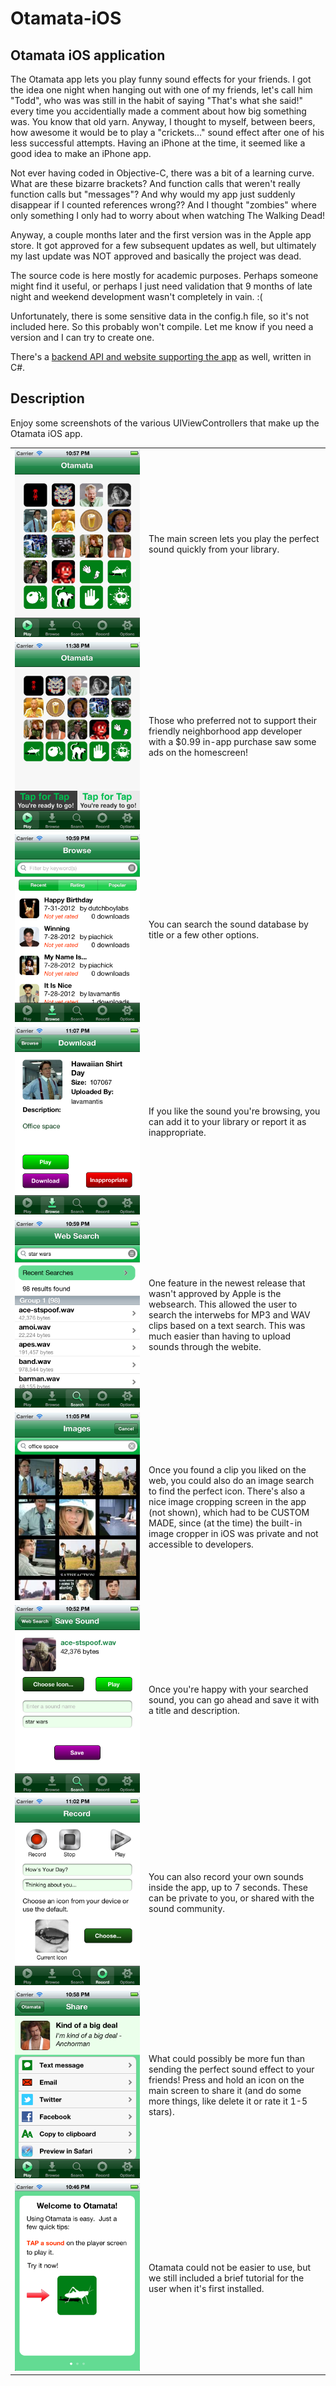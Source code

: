 Otamata-iOS
===========

Otamata iOS application
-----------------------
The Otamata app lets you play funny sound effects for your friends.  I got the idea one night when hanging out with one of my friends, let's call him "Todd", who was was still in the habit of saying "That's what she said!" every time you accidentially made a comment about how big something was.  You know that old yarn.  Anyway, I thought to myself, between beers, how awesome it would be to play a "crickets..." sound effect after one of his less successful attempts.  Having an iPhone at the time, it seemed like a good idea to make an iPhone app.

Not ever having coded in Objective-C, there was a bit of a learning curve.  What are these bizarre brackets?  And function calls that weren't really function calls but "messages"?  And why would my app just suddenly disappear if I counted references wrong??  And I thought "zombies" where only something I only had to worry about when watching The Walking Dead!

Anyway, a couple months later and the first version was in the Apple app store.  It got approved for a few subsequent updates as well, but ultimately my last update was NOT approved and basically the project was dead.

The source code is here mostly for academic purposes.  Perhaps someone might find it useful, or perhaps I just need validation that 9 months of late night and weekend development wasn't completely in vain.  :(

Unfortunately, there is some sensitive data in the config.h file, so it's not included here.  So this probably won't compile.  Let me know if you need a version and I can try to create one.

There's a [backend API and website supporting the app](https://github.com/jbaumbach/Otamata-API-Web) as well, written in C#.


Description
-----------

Enjoy some screenshots of the various UIViewControllers that make up the Otamata iOS app. 

<table cellpadding="10">

<tr>
<td width="200"><img src="Screenshots/ss-main-no-ad.png" alt="Screenshot" /></td>
<td>The main screen lets you play the perfect sound quickly from your library.</td>
</tr>

<tr>
<td><img src="Screenshots/ss-main-ad.png" alt="Screenshot" /></td>
<td>Those who preferred not to support their friendly neighborhood app developer with a $0.99 in-app purchase saw some ads on the homescreen!</td>
</tr>

<tr>
<td><img src="Screenshots/ss-browse.png" alt="Screenshot" /></td>
<td>You can search the sound database by title or a few other options.</td>
</tr>

<tr>
<td><img src="Screenshots/ss-download.png" alt="Screenshot" /></td>
<td>If you like the sound you're browsing, you can add it to your library or report it as inappropriate.</td>
</tr>

<tr>
<td><img src="Screenshots/ss-websearch.png" alt="Screenshot" /></td>
<td>One feature in the newest release that wasn't approved by Apple is the websearch.  This allowed the user to search
the interwebs for MP3 and WAV clips based on a text search.  This was much easier than having to upload sounds through
the webite.</td>
</tr>

<tr>
<td><img src="Screenshots/ss-icon-websearch.png" alt="Screenshot" /></td>
<td>Once you found a clip you liked on the web, you could also do an image search to find the perfect icon.  There's also a nice image cropping screen in the app (not shown), which had to be CUSTOM MADE, since (at the time) the built-in image cropper in iOS was private and not accessible to developers.</td>
</tr>

<tr>
<td><img src="Screenshots/ss-record-save.png" alt="Screenshot" /></td>
<td>Once you're happy with your searched sound, you can go ahead and save it with a title and description.</td>
</tr>

<tr>
<td><img src="Screenshots/ss-record.png" alt="Screenshot" /></td>
<td>You can also record your own sounds inside the app, up to 7 seconds.  These can be private to you, or shared with the sound community.</td>
</tr>

<tr>
<td><img src="Screenshots/ss-sharing.png" alt="Screenshot" /></td>
<td>What could possibly be more fun than sending the perfect sound effect to your friends!  Press and hold an icon on the main screen to share it (and do some more things, like delete it or rate it 1-5 stars).</td>
</tr>

<tr>
<td><img src="Screenshots/ss-intro-help-1.png" alt="Screenshot" /></td>
<td>Otamata could not be easier to use, but we still included a brief tutorial for the user when it's first installed.</td>
</tr>


</table>



